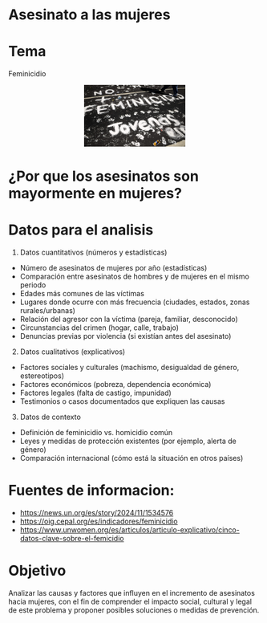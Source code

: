 # Asesinato a las mujeres
# Tema
Feminicidio
<div align="center">
  <img src="RecFeminicidio1.jpg" alt="Descripción de la imagen" width="40%">
</div>

# ¿Por que los asesinatos son mayormente en mujeres?
# Datos para el analisis
1. Datos cuantitativos (números y estadísticas)
* Número de asesinatos de mujeres por año (estadísticas)
* Comparación entre asesinatos de hombres y de mujeres en el mismo periodo
* Edades más comunes de las víctimas
* Lugares donde ocurre con más frecuencia (ciudades, estados, zonas rurales/urbanas)
* Relación del agresor con la víctima (pareja, familiar, desconocido)
* Circunstancias del crimen (hogar, calle, trabajo)
* Denuncias previas por violencia (si existían antes del asesinato)

2. Datos cualitativos (explicativos)
* Factores sociales y culturales (machismo, desigualdad de género, estereotipos)
* Factores económicos (pobreza, dependencia económica)
* Factores legales (falta de castigo, impunidad)
* Testimonios o casos documentados que expliquen las causas

3. Datos de contexto
* Definición de feminicidio vs. homicidio común
* Leyes y medidas de protección existentes (por ejemplo, alerta de género)
* Comparación internacional (cómo está la situación en otros países)

# Fuentes de informacion:
* https://news.un.org/es/story/2024/11/1534576
* https://oig.cepal.org/es/indicadores/feminicidio
* https://www.unwomen.org/es/articulos/articulo-explicativo/cinco-datos-clave-sobre-el-femicidio

# Objetivo
Analizar las causas y factores que influyen en el incremento de asesinatos hacia mujeres, con el fin de comprender el impacto social, cultural y legal de este problema y proponer posibles soluciones o medidas de prevención.

